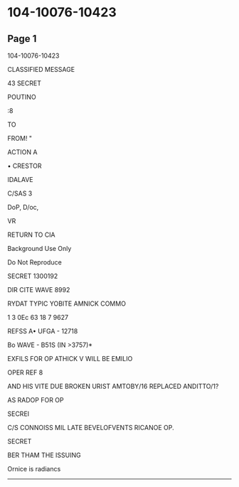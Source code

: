 # 104-10076-10423

## Page 1

104-10076-10423

CLASSIFIED MESSAGE

43 SECRET

POUTINO

:8

TO

FROM! "

ACTION A

• CRESTOR

IDALAVE

C/SAS 3

DoP, D/oc,

VR

RETURN TO CIA

Background Use Only

Do Not Reproduce

SECRET 1300192

DIR CITE WAVE 8992

RYDAT TYPIC YOBITE AMNICK COMMO

1 3 0Ec 63 18 7 9627

REFSS A• UFGA - 12718

Bo WAVE - B51S (IN >3757)*

EXFILS FOR OP ATHICK V WILL BE EMILIO

OPER REF 8

AND HIS VITE DUE BROKEN URIST AMTOBY/16 REPLACED ANDITTO/1?

AS RADOP FOR OP

SECREI

C/S CONNOISS MIL LATE BEVELOFVENTS RICANOE OP.

SECRET

BER THAM THE ISSUING

Ornice is radiancs

---


